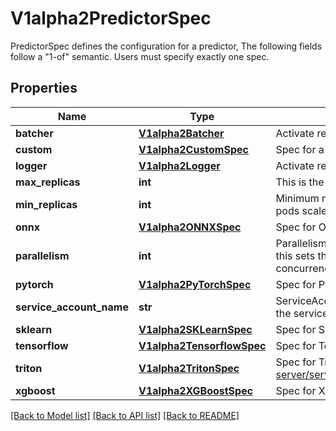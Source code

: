 # V1alpha2PredictorSpec

PredictorSpec defines the configuration for a predictor, The following fields follow a \"1-of\" semantic. Users must specify exactly one spec.
## Properties
Name | Type | Description | Notes
------------ | ------------- | ------------- | -------------
**batcher** | [**V1alpha2Batcher**](V1alpha2Batcher.md) | Activate request batching | [optional] 
**custom** | [**V1alpha2CustomSpec**](V1alpha2CustomSpec.md) | Spec for a custom predictor | [optional] 
**logger** | [**V1alpha2Logger**](V1alpha2Logger.md) | Activate request/response logging | [optional] 
**max_replicas** | **int** | This is the up bound for autoscaler to scale to | [optional] 
**min_replicas** | **int** | Minimum number of replicas which defaults to 1, when minReplicas &#x3D; 0 pods scale down to 0 in case of no traffic | [optional] 
**onnx** | [**V1alpha2ONNXSpec**](V1alpha2ONNXSpec.md) | Spec for ONNX runtime (https://github.com/microsoft/onnxruntime) | [optional] 
**parallelism** | **int** | Parallelism specifies how many requests can be processed concurrently, this sets the hard limit of the container concurrency(https://knative.dev/docs/serving/autoscaling/concurrency). | [optional] 
**pytorch** | [**V1alpha2PyTorchSpec**](V1alpha2PyTorchSpec.md) | Spec for PyTorch predictor | [optional] 
**service_account_name** | **str** | ServiceAccountName is the name of the ServiceAccount to use to run the service | [optional] 
**sklearn** | [**V1alpha2SKLearnSpec**](V1alpha2SKLearnSpec.md) | Spec for SKLearn predictor | [optional] 
**tensorflow** | [**V1alpha2TensorflowSpec**](V1alpha2TensorflowSpec.md) | Spec for Tensorflow Serving (https://github.com/tensorflow/serving) | [optional] 
**triton** | [**V1alpha2TritonSpec**](V1alpha2TritonSpec.md) | Spec for Triton Inference Server (https://github.com/triton-inference-server/server) | [optional] 
**xgboost** | [**V1alpha2XGBoostSpec**](V1alpha2XGBoostSpec.md) | Spec for XGBoost predictor | [optional] 

[[Back to Model list]](../README.md#documentation-for-models) [[Back to API list]](../README.md#documentation-for-api-endpoints) [[Back to README]](../README.md)


